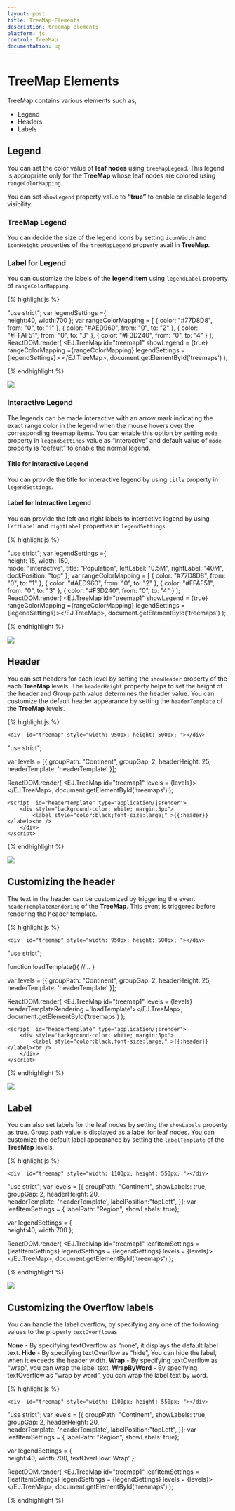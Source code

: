 ```yaml
---
layout: post
title: TreeMap-Elements
description: treemap elements
platform: js
control: TreeMap
documentation: ug
---
```


# TreeMap Elements

TreeMap contains various elements such as,

* Legend
* Headers
* Labels

## Legend

You can set the color value of **leaf nodes** using `treeMapLegend`. This legend is appropriate only for the **TreeMap** whose leaf nodes are colored using `rangeColorMapping`.

You can set `showLegend` property value to **“true”** to enable or disable legend visibility.

### TreeMap Legend

You can decide the size of the legend icons by setting `iconWidth` and `iconHeight` properties of the `treeMapLegend` property avail in **TreeMap**.

### Label for Legend

You can customize the labels of the **legend item** using `legendLabel` property of `rangeColorMapping`. 

{% highlight js %}

"use strict";
var legendSettings ={                   
                    height:40,
                    width:700
                };
 var rangeColorMapping = [
                { color: "#77D8D8", from: "0", to: "1" },
                { color: "#AED960", from: "0", to: "2" },
                { color: "#FFAF51", from: "0", to: "3" },
                { color: "#F3D240", from: "0", to: "4" }
            ];
ReactDOM.render(
    <EJ.TreeMap id="treemap1" showLegend = {true} rangeColorMapping ={rangeColorMapping}  legendSettings = {legendSettings}> </EJ.TreeMap>,
    document.getElementById('treemaps')
);


{% endhighlight %}

![](/js/TreeMap/TreeMap-Elements_images/TreeMap-Elements_img1.png)


### Interactive Legend

The legends can be made interactive with an arrow mark indicating the exact range color in the legend when the mouse hovers over the corresponding treemap items. You can enable this option by setting `mode` property in `legendSettings` value as “interactive” and default value of `mode` property is “default” to enable the normal legend.

#### Title for Interactive Legend

You can provide the title for interactive legend by using `title` property in `legendSettings`.

#### Label for Interactive Legend

You can provide the left and right labels to interactive legend by using `leftLabel` and `rightLabel` properties in `legendSettings`. 


{% highlight js %}

"use strict";
var legendSettings ={                   
                    height: 15,
                    width: 150,                    
                    mode: "interactive",
                    title: "Population",
                    leftLabel: "0.5M",
                    rightLabel: "40M",
                    dockPosition: "top"
                };
var rangeColorMapping = [
            { color: "#77D8D8", from: "0", to: "1" },
            { color: "#AED960", from: "0", to: "2" },
            { color: "#FFAF51", from: "0", to: "3" },
            { color: "#F3D240", from: "0", to: "4" }
        ];
ReactDOM.render(
    <EJ.TreeMap id="treemap1" showLegend = {true} rangeColorMapping ={rangeColorMapping}  legendSettings = {legendSettings}></EJ.TreeMap>,
    document.getElementById('treemaps')
);



{% endhighlight %}

![](/js/TreeMap/TreeMap-Elements_images/Interactive_Legend.png)


## Header

You can set headers for each level by setting the `showHeader` property of the each **TreeMap** levels. The `headerHeight` property helps to set the height of the header and Group path value determines the header value. You can customize the default header appearance by setting the `headerTemplate` of the **TreeMap** levels.

{% highlight js %}

    <div  id="treemap" style="width: 950px; height: 500px; "></div>

"use strict";

var levels = [{
            groupPath: "Continent", 
            groupGap: 2, 
            headerHeight: 25, 
            headerTemplate: 'headerTemplate' 
}];

ReactDOM.render(
    <EJ.TreeMap id="treemap1" levels = {levels}></EJ.TreeMap>,
    document.getElementById('treemaps')
);           

    <script  id="headertemplate" type="application/jsrender">
        <div style="background-color: white; margin:5px">
            <label style="color:black;font-size:large;" >{{:header}}</label><br />            
        </div>                        
    </script>                      


{% endhighlight %}



![](/js/TreeMap/TreeMap-Elements_images/TreeMap-Elements_img2.png)


## Customizing the header

The text in the header can be customized by triggering the event `headerTemplateRendering` of the **TreeMap**. This event is triggered before rendering the header template. 

{% highlight js %}

    <div  id="treemap" style="width: 950px; height: 500px; "></div>

"use strict";

function loadTemplate(){
    //...
}

var levels = [{
            groupPath: "Continent", 
            groupGap: 2, 
            headerHeight: 25, 
            headerTemplate: 'headerTemplate' 
}];

ReactDOM.render(
    <EJ.TreeMap id="treemap1" levels = {levels} headerTemplateRendering ='loadTemplate'></EJ.TreeMap>,
    document.getElementById('treemaps')
);           

    <script  id="headertemplate" type="application/jsrender">
        <div style="background-color: white; margin:5px">
            <label style="color:black;font-size:large;" >{{:header}}</label><br />            
        </div>                        
    </script>                      


{% endhighlight %}


![](/js/TreeMap/TreeMap-Elements_images/TreeMap-Elements_img4.png)


## Label

You can also set labels for the leaf nodes by setting the `showLabels` property as true. Group path value is displayed as a label for leaf nodes. You can customize the default label appearance by setting the `labelTemplate` of the **TreeMap** levels.

{% highlight js %}

    <div  id="treemap" style="width: 1100px; height: 550px; "></div>
    
"use strict";
var levels = [{
                groupPath: "Continent", 
                showLabels: true, 
                groupGap: 2, 
                headerHeight: 20,  
                headerTemplate: 'headerTemplate', 
                labelPosition:"topLeft", 
}];
var leafItemSettings = { labelPath: "Region", showLabels: true};

var legendSettings = {					
				    height:40,
					width:700
};

ReactDOM.render(
    <EJ.TreeMap id="treemap1" leafItemSettings = {leafItemSettings} 
    legendSettings = {legendSettings} levels = {levels}></EJ.TreeMap>,
    document.getElementById('treemaps')
);             
    <script  id="headertemplate" type="application/jsrender">
        <div style="background-color: white; margin:5px">
            <label style="color:black;font-size:medium;" >{{:header}}</label><br />            
        </div>                        
    </script>             


{% endhighlight %}



![](/js/TreeMap/TreeMap-Elements_images/TreeMap-Elements_img3.png)



## Customizing the Overflow labels

You can handle the label overflow, by specifying any one of the following values to the property `textOverflow`as

**None**       - By specifying textOverflow as “none”, it displays the default label text.
**Hide**       - By specifying textOverflow as “hide”, You can hide the label, when it exceeds the header width.
**Wrap**       - By specifying textOverflow as “wrap”, you can wrap the label text.
**WrapByWord** - By specifying textOverflow as “wrap by word”, you can wrap the label text by word.


{% highlight js %}

    <div  id="treemap" style="width: 1100px; height: 550px; "></div>
    
"use strict";
var levels = [{
                groupPath: "Continent", 
                showLabels: true, 
                groupGap: 2, 
                headerHeight: 20,  
                headerTemplate: 'headerTemplate', 
                labelPosition:"topLeft", 
}];
var leafItemSettings = { labelPath: "Region", showLabels: true};

var legendSettings = {					
				    height:40,
					width:700,
                    textOverFlow:'Wrap'
};

ReactDOM.render(
    <EJ.TreeMap id="treemap1" leafItemSettings = {leafItemSettings} 
    legendSettings = {legendSettings} levels = {levels}></EJ.TreeMap>,
    document.getElementById('treemaps')
);             
    <script  id="headertemplate" type="application/jsrender">
        <div style="background-color: white; margin:5px">
            <label style="color:black;font-size:medium;" >{{:header}}</label><br />            
        </div>                        
    </script>             


{% endhighlight %}

